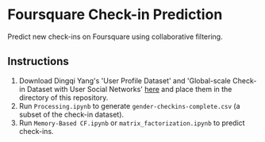 # Foursquare Check-in Prediction
Predict new check-ins on Foursquare using collaborative filtering.

## Instructions
1. Download Dingqi Yang's 'User Profile Dataset' and 'Global-scale Check-in Dataset with User Social Networks' [here](https://sites.google.com/site/yangdingqi/home/foursquare-dataset) and place them in the directory of this repository.
2. Run `Processing.ipynb` to generate `gender-checkins-complete.csv` (a subset of the check-in dataset).
3. Run `Memory-Based CF.ipynb` or `matrix_factorization.ipynb` to predict check-ins.